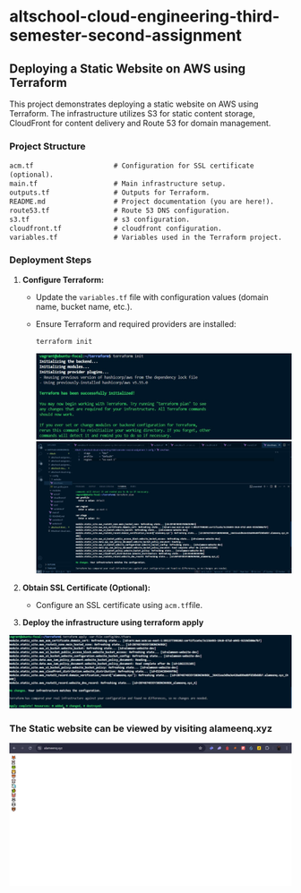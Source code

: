# altschool-cloud-engineering-third-semester-second-assignment

##  Deploying a Static Website on AWS using Terraform

This project demonstrates deploying a static website on AWS using Terraform.  The infrastructure utilizes S3 for static content storage, CloudFront for content delivery and Route 53 for domain management.


###  Project Structure

```
acm.tf                    # Configuration for SSL certificate (optional).
main.tf                   # Main infrastructure setup.
outputs.tf                # Outputs for Terraform.
README.md                 # Project documentation (you are here!).
route53.tf                # Route 53 DNS configuration.
s3.tf                     # s3 configuration.
cloudfront.tf             # cloudfront configuration.
variables.tf              # Variables used in the Terraform project.
```

###  Deployment Steps

1. **Configure Terraform:**

   - Update the `variables.tf` file with configuration values (domain name, bucket name, etc.).
   - Ensure Terraform and required providers are installed:
      ```bash
      terraform init
      ```

      ![terraform init](screenshots/terraform-init.jpg)
      ![terraform plan](screenshots/terraform-plan.jpg)

2. **Obtain SSL Certificate (Optional):**
   - Configure an SSL certificate using `acm.tf`file. 


3. **Deploy the infrastructure using terraform apply**

![terraform init](screenshots/terraform-apply.jpg)


### The Static website can be viewed by visiting **alameenq.xyz**

![terraform apply](screenshots/website.jpg)


